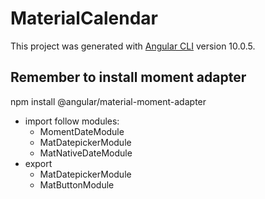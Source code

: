 # MaterialCalendar

This project was generated with [Angular CLI](https://github.com/angular/angular-cli) version 10.0.5.

## Remember to install moment adapter
npm install @angular/material-moment-adapter  
- import follow modules:  
    - MomentDateModule
    - MatDatepickerModule  
    - MatNativeDateModule
- export
    -  MatDatepickerModule
    - MatButtonModule
